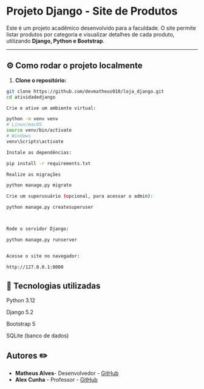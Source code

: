 # Projeto Django - Site de Produtos

Este é um projeto acadêmico desenvolvido para a faculdade. O site permite listar produtos por categoria e visualizar detalhes de cada produto, utilizando **Django, Python e Bootstrap**.

---


## ⚙️ Como rodar o projeto localmente

1. **Clone o repositório:**

```bash
git clone https://github.com/devmatheus010/loja_django.git
cd atividadedjango

Crie e ative um ambiente virtual:

python -m venv venv
# Linux/macOS
source venv/bin/activate
# Windows
venv\Scripts\activate

Instale as dependências:

pip install -r requirements.txt

Realize as migrações

python manage.py migrate

Crie um superusuário (opcional, para acessar o admin):

python manage.py createsuperuser



Rode o servidor Django:

python manage.py runserver


Acesse o site no navegador:

http://127.0.0.1:8000
````

## 📌 Tecnologias utilizadas

Python 3.12

Django 5.2

Bootstrap 5

SQLite (banco de dados)


## Autores ✏️

* **Matheus Alves**- Desenvolvedor - [GitHub](https://github.com/devmatheus010)
* **Alex Cunha** - Professor - [GitHub](https://github.com/imalexcode)

